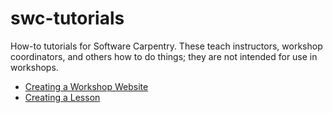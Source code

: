 swc-tutorials
=============

How-to tutorials for Software Carpentry.
These teach instructors, workshop coordinators, and others how to do things;
they are not intended for use in workshops.

*  [Creating a Workshop Website](creating-a-workshop-website/index.html)
*  [Creating a Lesson](creating-a-lesson/index.html)
